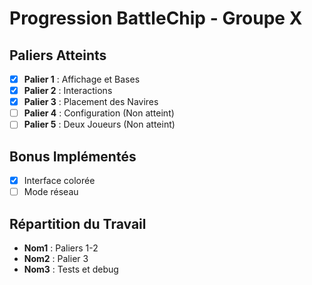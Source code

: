 # Progression BattleChip - Groupe X

## Paliers Atteints

- [x] **Palier 1** : Affichage et Bases
- [x] **Palier 2** : Interactions
- [x] **Palier 3** : Placement des Navires
- [ ] **Palier 4** : Configuration (Non atteint)
- [ ] **Palier 5** : Deux Joueurs (Non atteint)

## Bonus Implémentés

- [x] Interface colorée
- [ ] Mode réseau

## Répartition du Travail

- **Nom1** : Paliers 1-2
- **Nom2** : Palier 3
- **Nom3** : Tests et debug

